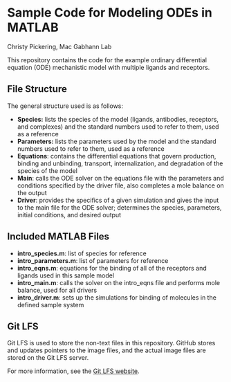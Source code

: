 # Sample Code for Modeling ODEs in MATLAB

Christy Pickering, Mac Gabhann Lab

This repository contains the code for the example ordinary differential equation (ODE) mechanistic model with multiple ligands and receptors.

## File Structure

The general structure used is as follows:

* **Species:** lists the species of the model (ligands, antibodies, receptors, and complexes) and the standard numbers used to refer to them, used as a reference
* **Parameters:** lists the parameters used by the model and the standard numbers used to refer to them, used as a reference
* **Equations**: contains the differential equations that govern production, binding and unbinding, transport, internalization, and degradation of the species of the model
* **Main**: calls the ODE solver on the equations file with the parameters and conditions specified by the driver file, also completes a mole balance on the output
* **Driver**: provides the specifics of a given simulation and gives the input to the main file for the ODE solver; determines the species, parameters, initial conditions, and desired output

## Included MATLAB Files

* **intro_species.m**: list of species for reference
* **intro_parameters.m**: list of parameters for reference
* **intro_eqns.m**: equations for the binding of all of the receptors and ligands used in this sample model
* **intro_main.m**: calls the solver on the intro_eqns file and performs mole balance, used for all drivers
* **intro_driver.m**: sets up the simulations for binding of molecules in the defined sample system

## Git LFS

Git LFS is used to store the non-text files in this repository. GitHub stores and updates pointers to the image files, and the actual image files are stored on the Git LFS server.

For more information, see the [Git LFS website](https://git-lfs.github.com/).
